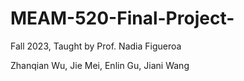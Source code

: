 # MEAM-520-Final-Project-

Fall 2023, Taught by Prof. Nadia Figueroa

Zhanqian Wu, Jie Mei, Enlin Gu, Jiani Wang
